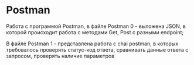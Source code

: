 # Postman
Работа с программой Postman, в файле Postman 0 - выложена JSON, в которой происходит работа с методами Get, Post с разными endpoint;

В файле Postman 1 - представлена работа с chai postman, в которых требовалось проверять статус-код ответа, сравнивать данные ответа с запросом, проверять наличие параметров 
